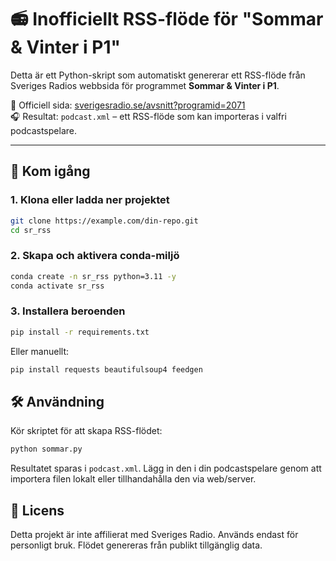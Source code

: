 # 📻 Inofficiellt RSS-flöde för "Sommar & Vinter i P1"

Detta är ett Python-skript som automatiskt genererar ett RSS-flöde från Sveriges Radios webbsida för programmet **Sommar & Vinter i P1**.

🔗 Officiell sida: [sverigesradio.se/avsnitt?programid=2071](https://sverigesradio.se/avsnitt?programid=2071)  
🎧 Resultat: `podcast.xml` – ett RSS-flöde som kan importeras i valfri podcastspelare.

---

## 🚀 Kom igång

### 1. Klona eller ladda ner projektet

```bash
git clone https://example.com/din-repo.git
cd sr_rss
```

### 2. Skapa och aktivera conda-miljö

```bash
conda create -n sr_rss python=3.11 -y
conda activate sr_rss
```

### 3. Installera beroenden

```bash
pip install -r requirements.txt
```

Eller manuellt:

```bash
pip install requests beautifulsoup4 feedgen
```

## 🛠️ Användning

Kör skriptet för att skapa RSS-flödet:

```bash
python sommar.py
```

Resultatet sparas i `podcast.xml`. Lägg in den i din podcastspelare genom att importera filen lokalt eller tillhandahålla den via web/server.

## 📜 Licens

Detta projekt är inte affilierat med Sveriges Radio. Används endast för personligt bruk. Flödet genereras från publikt tillgänglig data.

